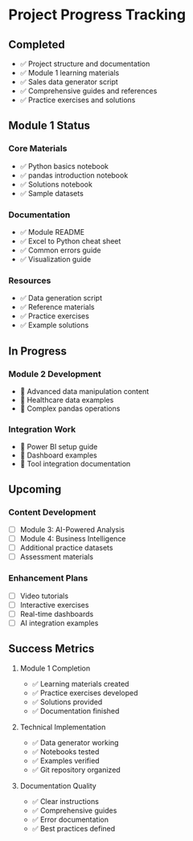 # Project Progress Tracking

## Completed
- ✅ Project structure and documentation
- ✅ Module 1 learning materials
- ✅ Sales data generator script
- ✅ Comprehensive guides and references
- ✅ Practice exercises and solutions

## Module 1 Status
### Core Materials
- ✅ Python basics notebook
- ✅ pandas introduction notebook
- ✅ Solutions notebook
- ✅ Sample datasets

### Documentation
- ✅ Module README
- ✅ Excel to Python cheat sheet
- ✅ Common errors guide
- ✅ Visualization guide

### Resources
- ✅ Data generation script
- ✅ Reference materials
- ✅ Practice exercises
- ✅ Example solutions

## In Progress
### Module 2 Development
- 🔄 Advanced data manipulation content
- 🔄 Healthcare data examples
- 🔄 Complex pandas operations

### Integration Work
- 🔄 Power BI setup guide
- 🔄 Dashboard examples
- 🔄 Tool integration documentation

## Upcoming
### Content Development
- [ ] Module 3: AI-Powered Analysis
- [ ] Module 4: Business Intelligence
- [ ] Additional practice datasets
- [ ] Assessment materials

### Enhancement Plans
- [ ] Video tutorials
- [ ] Interactive exercises
- [ ] Real-time dashboards
- [ ] AI integration examples

## Success Metrics
1. Module 1 Completion
   - ✅ Learning materials created
   - ✅ Practice exercises developed
   - ✅ Solutions provided
   - ✅ Documentation finished

2. Technical Implementation
   - ✅ Data generator working
   - ✅ Notebooks tested
   - ✅ Examples verified
   - ✅ Git repository organized

3. Documentation Quality
   - ✅ Clear instructions
   - ✅ Comprehensive guides
   - ✅ Error documentation
   - ✅ Best practices defined

